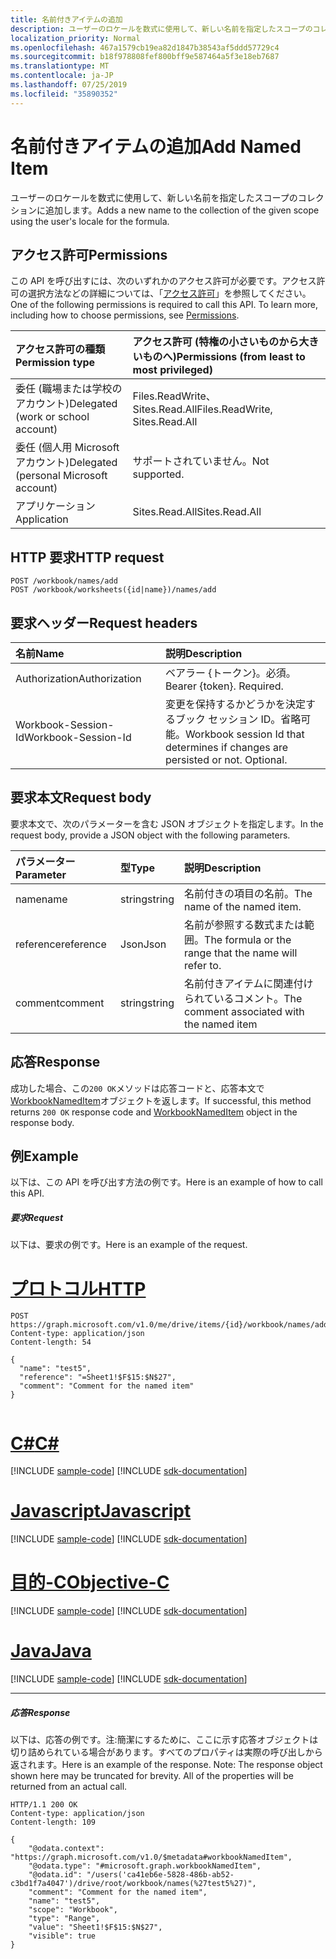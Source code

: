 ```yaml
---
title: 名前付きアイテムの追加
description: ユーザーのロケールを数式に使用して、新しい名前を指定したスコープのコレクションに追加します。
localization_priority: Normal
ms.openlocfilehash: 467a1579cb19ea82d1847b38543af5ddd57729c4
ms.sourcegitcommit: b18f978808fef800bff9e587464a5f3e18eb7687
ms.translationtype: MT
ms.contentlocale: ja-JP
ms.lasthandoff: 07/25/2019
ms.locfileid: "35890352"
---
```

# <a name="add-named-item"></a><span data-ttu-id="8b36c-103">名前付きアイテムの追加</span><span class="sxs-lookup"><span data-stu-id="8b36c-103">Add Named Item</span></span>

<span data-ttu-id="8b36c-104">ユーザーのロケールを数式に使用して、新しい名前を指定したスコープのコレクションに追加します。</span><span class="sxs-lookup"><span data-stu-id="8b36c-104">Adds a new name to the collection of the given scope using the user's locale for the formula.</span></span>

## <a name="permissions"></a><span data-ttu-id="8b36c-105">アクセス許可</span><span class="sxs-lookup"><span data-stu-id="8b36c-105">Permissions</span></span>
<span data-ttu-id="8b36c-p101">この API を呼び出すには、次のいずれかのアクセス許可が必要です。アクセス許可の選択方法などの詳細については、「[アクセス許可](/graph/permissions-reference)」を参照してください。</span><span class="sxs-lookup"><span data-stu-id="8b36c-p101">One of the following permissions is required to call this API. To learn more, including how to choose permissions, see [Permissions](/graph/permissions-reference).</span></span>

|<span data-ttu-id="8b36c-108">アクセス許可の種類</span><span class="sxs-lookup"><span data-stu-id="8b36c-108">Permission type</span></span>      | <span data-ttu-id="8b36c-109">アクセス許可 (特権の小さいものから大きいものへ)</span><span class="sxs-lookup"><span data-stu-id="8b36c-109">Permissions (from least to most privileged)</span></span>              |
|:--------------------|:---------------------------------------------------------|
|<span data-ttu-id="8b36c-110">委任 (職場または学校のアカウント)</span><span class="sxs-lookup"><span data-stu-id="8b36c-110">Delegated (work or school account)</span></span> | <span data-ttu-id="8b36c-111">Files.ReadWrite、Sites.Read.All</span><span class="sxs-lookup"><span data-stu-id="8b36c-111">Files.ReadWrite, Sites.Read.All</span></span>    |
|<span data-ttu-id="8b36c-112">委任 (個人用 Microsoft アカウント)</span><span class="sxs-lookup"><span data-stu-id="8b36c-112">Delegated (personal Microsoft account)</span></span> | <span data-ttu-id="8b36c-113">サポートされていません。</span><span class="sxs-lookup"><span data-stu-id="8b36c-113">Not supported.</span></span>    |
|<span data-ttu-id="8b36c-114">アプリケーション</span><span class="sxs-lookup"><span data-stu-id="8b36c-114">Application</span></span> | <span data-ttu-id="8b36c-115">Sites.Read.All</span><span class="sxs-lookup"><span data-stu-id="8b36c-115">Sites.Read.All</span></span> |

## <a name="http-request"></a><span data-ttu-id="8b36c-116">HTTP 要求</span><span class="sxs-lookup"><span data-stu-id="8b36c-116">HTTP request</span></span>
<!-- { "blockType": "ignored" } -->
```http
POST /workbook/names/add
POST /workbook/worksheets({id|name})/names/add

```
## <a name="request-headers"></a><span data-ttu-id="8b36c-117">要求ヘッダー</span><span class="sxs-lookup"><span data-stu-id="8b36c-117">Request headers</span></span>
| <span data-ttu-id="8b36c-118">名前</span><span class="sxs-lookup"><span data-stu-id="8b36c-118">Name</span></span>       | <span data-ttu-id="8b36c-119">説明</span><span class="sxs-lookup"><span data-stu-id="8b36c-119">Description</span></span>|
|:---------------|:----------|
| <span data-ttu-id="8b36c-120">Authorization</span><span class="sxs-lookup"><span data-stu-id="8b36c-120">Authorization</span></span>  | <span data-ttu-id="8b36c-p102">ベアラー {トークン}。必須。</span><span class="sxs-lookup"><span data-stu-id="8b36c-p102">Bearer {token}. Required.</span></span> |
| <span data-ttu-id="8b36c-123">Workbook-Session-Id</span><span class="sxs-lookup"><span data-stu-id="8b36c-123">Workbook-Session-Id</span></span>  | <span data-ttu-id="8b36c-p103">変更を保持するかどうかを決定するブック セッション ID。省略可能。</span><span class="sxs-lookup"><span data-stu-id="8b36c-p103">Workbook session Id that determines if changes are persisted or not. Optional.</span></span>|

## <a name="request-body"></a><span data-ttu-id="8b36c-126">要求本文</span><span class="sxs-lookup"><span data-stu-id="8b36c-126">Request body</span></span>
<span data-ttu-id="8b36c-127">要求本文で、次のパラメーターを含む JSON オブジェクトを指定します。</span><span class="sxs-lookup"><span data-stu-id="8b36c-127">In the request body, provide a JSON object with the following parameters.</span></span>

| <span data-ttu-id="8b36c-128">パラメーター</span><span class="sxs-lookup"><span data-stu-id="8b36c-128">Parameter</span></span>    | <span data-ttu-id="8b36c-129">型</span><span class="sxs-lookup"><span data-stu-id="8b36c-129">Type</span></span>   |<span data-ttu-id="8b36c-130">説明</span><span class="sxs-lookup"><span data-stu-id="8b36c-130">Description</span></span>|
|:---------------|:--------|:----------|
|<span data-ttu-id="8b36c-131">name</span><span class="sxs-lookup"><span data-stu-id="8b36c-131">name</span></span>|<span data-ttu-id="8b36c-132">string</span><span class="sxs-lookup"><span data-stu-id="8b36c-132">string</span></span>|<span data-ttu-id="8b36c-133">名前付きの項目の名前。</span><span class="sxs-lookup"><span data-stu-id="8b36c-133">The name of the named item.</span></span>|
|<span data-ttu-id="8b36c-134">reference</span><span class="sxs-lookup"><span data-stu-id="8b36c-134">reference</span></span>|<span data-ttu-id="8b36c-135">Json</span><span class="sxs-lookup"><span data-stu-id="8b36c-135">Json</span></span>|<span data-ttu-id="8b36c-136">名前が参照する数式または範囲。</span><span class="sxs-lookup"><span data-stu-id="8b36c-136">The formula or the range that the name will refer to.</span></span>|
|<span data-ttu-id="8b36c-137">comment</span><span class="sxs-lookup"><span data-stu-id="8b36c-137">comment</span></span>|<span data-ttu-id="8b36c-138">string</span><span class="sxs-lookup"><span data-stu-id="8b36c-138">string</span></span>|<span data-ttu-id="8b36c-139">名前付きアイテムに関連付けられているコメント。</span><span class="sxs-lookup"><span data-stu-id="8b36c-139">The comment associated with the named item</span></span>|

## <a name="response"></a><span data-ttu-id="8b36c-140">応答</span><span class="sxs-lookup"><span data-stu-id="8b36c-140">Response</span></span>

<span data-ttu-id="8b36c-141">成功した場合、この`200 OK`メソッドは応答コードと、応答本文で[WorkbookNamedItem](../resources/nameditem.md)オブジェクトを返します。</span><span class="sxs-lookup"><span data-stu-id="8b36c-141">If successful, this method returns `200 OK` response code and [WorkbookNamedItem](../resources/nameditem.md) object in the response body.</span></span>


## <a name="example"></a><span data-ttu-id="8b36c-142">例</span><span class="sxs-lookup"><span data-stu-id="8b36c-142">Example</span></span>
<span data-ttu-id="8b36c-143">以下は、この API を呼び出す方法の例です。</span><span class="sxs-lookup"><span data-stu-id="8b36c-143">Here is an example of how to call this API.</span></span>

##### <a name="request"></a><span data-ttu-id="8b36c-144">要求</span><span class="sxs-lookup"><span data-stu-id="8b36c-144">Request</span></span>
<span data-ttu-id="8b36c-145">以下は、要求の例です。</span><span class="sxs-lookup"><span data-stu-id="8b36c-145">Here is an example of the request.</span></span>

# <a name="httptabhttp"></a>[<span data-ttu-id="8b36c-146">プロトコル</span><span class="sxs-lookup"><span data-stu-id="8b36c-146">HTTP</span></span>](#tab/http)
<!-- {
  "blockType": "request",
  "name": "NamedItemcollection_add"
}-->
```http
POST https://graph.microsoft.com/v1.0/me/drive/items/{id}/workbook/names/add
Content-type: application/json
Content-length: 54

{
  "name": "test5",
  "reference": "=Sheet1!$F$15:$N$27",
  "comment": "Comment for the named item"
}


```
# <a name="ctabcsharp"></a>[<span data-ttu-id="8b36c-147">C#</span><span class="sxs-lookup"><span data-stu-id="8b36c-147">C#</span></span>](#tab/csharp)
[!INCLUDE [sample-code](../includes/snippets/csharp/nameditemcollection-add-csharp-snippets.md)]
[!INCLUDE [sdk-documentation](../includes/snippets/snippets-sdk-documentation-link.md)]

# <a name="javascripttabjavascript"></a>[<span data-ttu-id="8b36c-148">Javascript</span><span class="sxs-lookup"><span data-stu-id="8b36c-148">Javascript</span></span>](#tab/javascript)
[!INCLUDE [sample-code](../includes/snippets/javascript/nameditemcollection-add-javascript-snippets.md)]
[!INCLUDE [sdk-documentation](../includes/snippets/snippets-sdk-documentation-link.md)]

# <a name="objective-ctabobjc"></a>[<span data-ttu-id="8b36c-149">目的-C</span><span class="sxs-lookup"><span data-stu-id="8b36c-149">Objective-C</span></span>](#tab/objc)
[!INCLUDE [sample-code](../includes/snippets/objc/nameditemcollection-add-objc-snippets.md)]
[!INCLUDE [sdk-documentation](../includes/snippets/snippets-sdk-documentation-link.md)]

# <a name="javatabjava"></a>[<span data-ttu-id="8b36c-150">Java</span><span class="sxs-lookup"><span data-stu-id="8b36c-150">Java</span></span>](#tab/java)
[!INCLUDE [sample-code](../includes/snippets/java/nameditemcollection-add-java-snippets.md)]
[!INCLUDE [sdk-documentation](../includes/snippets/snippets-sdk-documentation-link.md)]

---


##### <a name="response"></a><span data-ttu-id="8b36c-151">応答</span><span class="sxs-lookup"><span data-stu-id="8b36c-151">Response</span></span>
<span data-ttu-id="8b36c-p104">以下は、応答の例です。注:簡潔にするために、ここに示す応答オブジェクトは切り詰められている場合があります。すべてのプロパティは実際の呼び出しから返されます。</span><span class="sxs-lookup"><span data-stu-id="8b36c-p104">Here is an example of the response. Note: The response object shown here may be truncated for brevity. All of the properties will be returned from an actual call.</span></span>
<!-- {
  "blockType": "response",
  "truncated": true,
  "@odata.type": "microsoft.graph.workbookNamedItem"
} -->
```http
HTTP/1.1 200 OK
Content-type: application/json
Content-length: 109

{
    "@odata.context": "https://graph.microsoft.com/v1.0/$metadata#workbookNamedItem",
    "@odata.type": "#microsoft.graph.workbookNamedItem",
    "@odata.id": "/users('ca41eb6e-5828-486b-ab52-c3bd1f7a4047')/drive/root/workbook/names(%27test5%27)",
    "comment": "Comment for the named item",
    "name": "test5",
    "scope": "Workbook",
    "type": "Range",
    "value": "Sheet1!$F$15:$N$27",
    "visible": true
}
```

<!-- uuid: 8fcb5dbc-d5aa-4681-8e31-b001d5168d79
2015-10-25 14:57:30 UTC -->
<!-- {
  "type": "#page.annotation",
  "description": "NamedItemCollection: add",
  "keywords": "",
  "section": "documentation",
  "suppressions": [
    "Warning: NamedItemcollection_add/value:
      Schemas type was 'Custom' which is not supported. Add a resource type to the definition of property: value"
  ],
  "tocPath": ""
}-->
